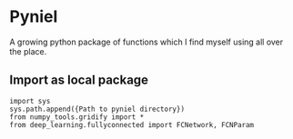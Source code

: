 # Pyniel

A growing python package of functions which I find myself using all over the place.

## Import as local package
```
import sys
sys.path.append({Path to pyniel directory})
from numpy_tools.gridify import *
from deep_learning.fullyconnected import FCNetwork, FCNParam
```

